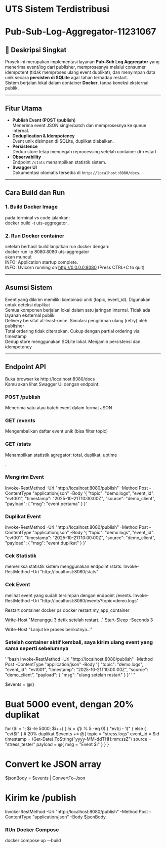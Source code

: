 # UTS Sistem Terdistribusi
# Pub-Sub-Log-Aggregator-11231067

## 📘 Deskripsi Singkat
Proyek ini merupakan implementasi layanan **Pub-Sub Log Aggregator** yang menerima event/log dari publisher, memprosesnya melalui consumer idempotent (tidak memproses ulang event duplikat), dan menyimpan data unik secara **persisten di SQLite** agar tahan terhadap restart.  
Sistem berjalan lokal dalam container **Docker**, tanpa koneksi eksternal publik.

---

## Fitur Utama
- **Publish Event (POST /publish)**  
  Menerima event JSON single/batch dan memprosesnya ke queue internal.
- **Deduplication & Idempotency**  
  Event unik disimpan di SQLite, duplikat diabaikan.
- **Persistence**  
  Dedup store tetap mencegah reprocessing setelah container di-restart.
- **Observability**  
  Endpoint `/stats` menampilkan statistik sistem.
- **Swagger UI**  
  Dokumentasi otomatis tersedia di `http://localhost:8080/docs`.

---

## Cara Build dan Run

### 1. Build Docker Image
pada terminal vs code jalankan:
<br>docker build -t uts-aggregator .

### 2. Run Docker container
setelah berhasil build lanjutkan run docker dengan:
<br>docker run -p 8080:8080 uts-aggregator
<br>akan muncul:
<br>INFO:     Application startup complete.
<br>INFO:     Uvicorn running on http://0.0.0.0:8080 (Press CTRL+C to quit)

---

## Asumsi Sistem
Event yang dikirim memiliki kombinasi unik (topic, event_id). Digunakan untuk deteksi duplikat
<br>Semua komponen berjalan lokal dalam satu jaringan internal. Tidak ada layanan eksternal publik
<br>Delivery bersifat at-least-once. Simulasi pengiriman ulang (retry) oleh publisher
<br>Total ordering tidak diterapkan.	Cukup dengan partial ordering via timestamp
<br>Dedup store menggunakan SQLite lokal. Menjamin persistensi dan idempotency

---
## Endpoint API
Buka browser ke http://localhost:8080/docs
<br>Kamu akan lihat Swagger UI dengan endpoint:

### POST /publish
Menerima satu atau batch event dalam format JSON

### GET /events
Mengembalikan daftar event unik (bisa filter topic)

### GET /stats
Menampilkan statistik agregator: total, duplikat, uptime


. 

### Mengirim Event 
Invoke-RestMethod -Uri "http://localhost:8080/publish" -Method Post -ContentType "application/json" -Body '{
  "topic": "demo.logs",
  "event_id": "evt001",
  "timestamp": "2025-10-21T10:00:00Z",
  "source": "demo_client",
  "payload": { "msg": "event pertama" }
}'

### Duplikat Event
Invoke-RestMethod -Uri "http://localhost:8080/publish" -Method Post -ContentType "application/json" -Body '{
  "topic": "demo.logs",
  "event_id": "evt001",
  "timestamp": "2025-10-21T10:00:00Z",
  "source": "demo_client",
  "payload": { "msg": "event duplikat" }
}'

### Cek Statistik 
memeriksa statistik sistem menggunakan endpoint /stats.
Invoke-RestMethod -Uri "http://localhost:8080/stats"

### Cek Event 
melihat event yang sudah tersimpan dengan endpoint /events.
Invoke-RestMethod -Uri "http://localhost:8080/events?topic=demo.logs"

Restart container
docker ps
docker restart my_app_container

Write-Host "Menunggu 3 detik setelah restart..."
Start-Sleep -Seconds 3

Write-Host "Lanjut ke proses berikutnya..."

### Setelah container aktif kembali, saya kirim ulang event yang sama seperti sebelumnya
'''bash
Invoke-RestMethod -Uri "http://localhost:8080/publish" -Method Post -ContentType "application/json" -Body '{
  "topic": "demo.logs",
  "event_id": "evt001",
  "timestamp": "2025-10-21T10:00:00Z",
  "source": "demo_client",
  "payload": { "msg": "ulang setelah restart" }
}'
'''

$events = @()

# Buat 5000 event, dengan 20% duplikat
for ($i = 1; $i -le 5000; $i++) {
    $id = if ($i % 5 -eq 0) { "evt$($i - 1)" } else { "evt$i" }  # 20% duplikat
    $events += @{
        topic = "stress.logs"
        event_id = $id
        timestamp = (Get-Date).ToString("yyyy-MM-ddTHH:mm:ssZ")
        source = "stress_tester"
        payload = @{ msg = "Event $i" }
    }
}

# Convert ke JSON array
$jsonBody = $events | ConvertTo-Json

# Kirim ke /publish
Invoke-RestMethod -Uri "http://localhost:8080/publish" -Method Post -ContentType "application/json" -Body $jsonBody


### RUn Docker Compose
docker compose up --build
